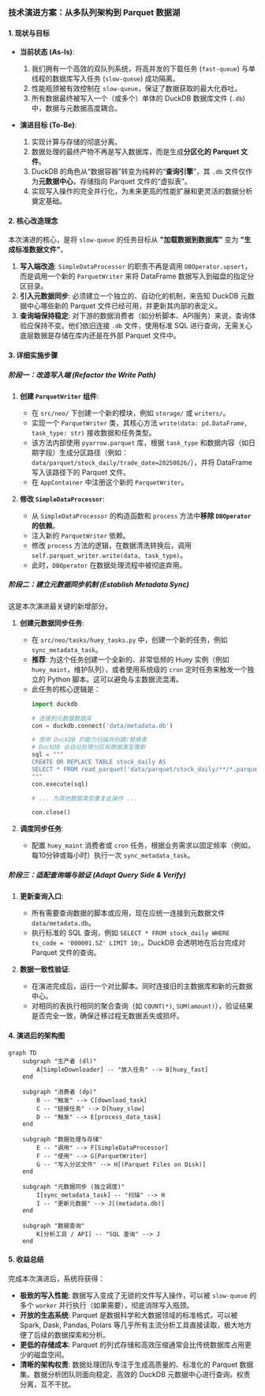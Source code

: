 ### **技术演进方案：从多队列架构到 Parquet 数据湖**

#### 1. 现状与目标

-   **当前状态 (As-Is)**:
    1.  我们拥有一个高效的双队列系统，将高并发的下载任务 (`fast-queue`) 与单线程的数据库写入任务 (`slow-queue`) 成功隔离。
    2.  性能瓶颈被有效控制在 `slow-queue`，保证了数据获取的最大化吞吐。
    3.  所有数据最终被写入一个（或多个）单体的 DuckDB 数据库文件 (`.db`) 中，数据与元数据高度耦合。

-   **演进目标 (To-Be)**:
    1.  实现计算与存储的彻底分离。
    2.  数据处理的最终产物不再是写入数据库，而是生成**分区化的 Parquet 文件**。
    3.  DuckDB 的角色从“数据容器”转变为纯粹的“**查询引擎**”，其 `.db` 文件仅作为**元数据中心**，存储指向 Parquet 文件的“虚拟表”。
    4.  实现写入操作的完全并行化，为未来更高的性能扩展和更灵活的数据分析奠定基础。

#### 2. 核心改造理念

本次演进的核心，是将 `slow-queue` 的任务目标从 **"加载数据到数据库"** 变为 **"生成标准数据文件"**。

1.  **写入端改造**: `SimpleDataProcessor` 的职责不再是调用 `DBOperator.upsert`，而是调用一个新的 `ParquetWriter` 来将 DataFrame 数据写入到磁盘的指定分区目录。
2.  **引入元数据同步**: 必须建立一个独立的、自动化的机制，来告知 DuckDB 元数据中心哪些新的 Parquet 文件已经可用，并更新其内部的表定义。
3.  **查询端保持稳定**: 对下游的数据消费者（如分析脚本、API服务）来说，查询体验应保持不变。他们依旧连接 `.db` 文件，使用标准 SQL 进行查询，无需关心底层数据是存储在库内还是在外部 Parquet 文件中。

#### 3. 详细实施步骤

##### **阶段一：改造写入端 (Refactor the Write Path)**

1.  **创建 `ParquetWriter` 组件**:
    -   在 `src/neo/` 下创建一个新的模块，例如 `storage/` 或 `writers/`。
    -   实现一个 `ParquetWriter` 类，其核心方法 `write(data: pd.DataFrame, task_type: str)` 接收数据和任务类型。
    -   该方法内部使用 `pyarrow.parquet` 库，根据 `task_type` 和数据内容（如日期字段）生成分区路径（例如：`data/parquet/stock_daily/trade_date=20250826/`），并将 DataFrame 写入该路径下的 Parquet 文件。
    -   在 `AppContainer` 中注册这个新的 `ParquetWriter`。

2.  **修改 `SimpleDataProcessor`**:
    -   从 `SimpleDataProcessor` 的构造函数和 `process` 方法中**移除 `DBOperator` 的依赖**。
    -   注入新的 `ParquetWriter` 依赖。
    -   修改 `process` 方法的逻辑，在数据清洗转换后，调用 `self.parquet_writer.write(data, task_type)`。
    -   此时，`DBOperator` 在数据处理流程中被彻底弃用。

##### **阶段二：建立元数据同步机制 (Establish Metadata Sync)**

这是本次演进最关键的新增部分。

1.  **创建元数据同步任务**:
    -   在 `src/neo/tasks/huey_tasks.py` 中，创建一个新的任务，例如 `sync_metadata_task`。
    -   **推荐**: 为这个任务创建一个全新的、非常低频的 Huey 实例（例如 `huey_maint`，维护队列），或者使用系统级的 `cron` 定时任务来触发一个独立的 Python 脚本。这可以避免与主数据流混淆。
    -   此任务的核心逻辑是：
        ```python
        import duckdb
        
        # 连接到元数据数据库
        con = duckdb.connect('data/metadata.db')
        
        # 使用 DuckDB 的能力扫描并创建/替换表
        # DuckDB 会自动处理分区和数据类型推断
        sql = """
        CREATE OR REPLACE TABLE stock_daily AS
        SELECT * FROM read_parquet('data/parquet/stock_daily/**/*.parquet', hive_partitioning=1);
        """
        con.execute(sql)
        
        # ... 为其他数据类型重复此操作 ...
        
        con.close()
        ```

2.  **调度同步任务**:
    -   配置 `huey_maint` 消费者或 `cron` 任务，根据业务需求以固定频率（例如，每10分钟或每小时）执行一次 `sync_metadata_task`。

##### **阶段三：适配查询端与验证 (Adapt Query Side & Verify)**

1.  **更新查询入口**:
    -   所有需要查询数据的脚本或应用，现在应统一连接到元数据文件 `data/metadata.db`。
    -   执行标准的 SQL 查询，例如 `SELECT * FROM stock_daily WHERE ts_code = '000001.SZ' LIMIT 10;`。DuckDB 会透明地在后台完成对 Parquet 文件的查询。

2.  **数据一致性验证**:
    -   在演进完成后，运行一个对比脚本。同时连接旧的主数据库和新的元数据中心。
    -   对相同的表执行相同的聚合查询（如 `COUNT(*)`, `SUM(amount)`），验证结果是否完全一致，确保迁移过程无数据丢失或损坏。

#### 4. 演进后的架构图

```mermaid
graph TD
    subgraph "生产者 (dl)"
        A[SimpleDownloader] -- "放入任务" --> B[huey_fast]
    end

    subgraph "消费者 (dp)"
        B -- "触发" --> C[download_task]
        C -- "链接任务" --> D[huey_slow]
        D -- "触发" --> E[process_data_task]
    end
    
    subgraph "数据处理与存储"
        E -- "调用" --> F[SimpleDataProcessor]
        F -- "使用" --> G[ParquetWriter]
        G -- "写入分区文件" --> H[(Parquet Files on Disk)]
    end

    subgraph "元数据同步 (独立调度)"
        I[sync_metadata_task] -- "扫描" --> H
        I -- "更新元数据" --> J[(metadata.db)]
    end

    subgraph "数据查询"
        K[分析工具 / API] -- "SQL 查询" --> J
    end
```

#### 5. 收益总结

完成本次演进后，系统将获得：

-   **极致的写入性能**: 数据写入变成了无锁的文件写入操作，可以被 `slow-queue` 的多个 `worker` 并行执行（如果需要），彻底消除写入瓶颈。
-   **开放的生态系统**: Parquet 是数据科学和大数据领域的标准格式，可以被 Spark, Dask, Pandas, Polars 等几乎所有主流分析工具直接读取，极大地方便了后续的数据探索和分析。
-   **更低的存储成本**: Parquet 的列式存储和高效压缩通常会比传统数据库占用更少的磁盘空间。
-   **清晰的架构权责**: 数据处理团队专注于生成高质量的、标准化的 Parquet 数据集。数据分析团队则面向稳定、高效的 DuckDB 元数据中心进行查询。权责分离，互不干扰。
